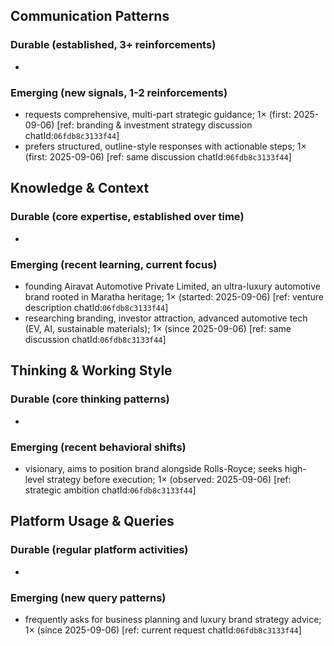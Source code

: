 ## Communication Patterns
### Durable (established, 3+ reinforcements)
- 

### Emerging (new signals, 1-2 reinforcements)
- requests comprehensive, multi-part strategic guidance; 1× (first: 2025-09-06) [ref: branding & investment strategy discussion chatId:`06fdb8c3133f44`]
- prefers structured, outline-style responses with actionable steps; 1× (first: 2025-09-06) [ref: same discussion chatId:`06fdb8c3133f44`]

## Knowledge & Context
### Durable (core expertise, established over time)
-

### Emerging (recent learning, current focus)
- founding Airavat Automotive Private Limited, an ultra-luxury automotive brand rooted in Maratha heritage; 1× (started: 2025-09-06) [ref: venture description chatId:`06fdb8c3133f44`]
- researching branding, investor attraction, advanced automotive tech (EV, AI, sustainable materials); 1× (since 2025-09-06) [ref: same discussion chatId:`06fdb8c3133f44`]

## Thinking & Working Style
### Durable (core thinking patterns)
-

### Emerging (recent behavioral shifts)
- visionary, aims to position brand alongside Rolls-Royce; seeks high-level strategy before execution; 1× (observed: 2025-09-06) [ref: strategic ambition chatId:`06fdb8c3133f44`]

## Platform Usage & Queries
### Durable (regular platform activities)
-

### Emerging (new query patterns)
- frequently asks for business planning and luxury brand strategy advice; 1× (since 2025-09-06) [ref: current request chatId:`06fdb8c3133f44`]